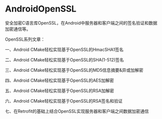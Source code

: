 # AndroidOpenSSL

安全加密C语言库OpenSSL，在Android中服务器和客户端之间的签名验证和数据加密通信等。

OpenSSL系列文章：

一、Android CMake轻松实现基于OpenSSL的HmacSHA1签名

二、Android CMake轻松实现基于OpenSSL的SHA(1-512)签名

三、Android CMake轻松实现基于OpenSSL的MD5信息摘要&异或加解密

四、Android CMake轻松实现基于OpenSSL的AES加解密

五、Android CMake轻松实现基于OpenSSL的RSA加解密

六、Android CMake轻松实现基于OpenSSL的RSA签名和验证

七、在Retrofit的基础上结合OpenSSL实现服务器和客户端之间数据加密通信
